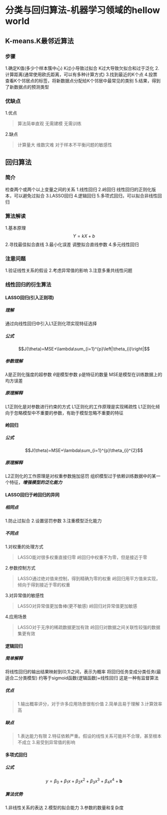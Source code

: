 # 分类与回归算法-机器学习领域的hellow world

## K-means.K最邻近算法
### 步骤
1.确定K值(多少个样本簇中心)
K过小导致过拟合
K过大导致欠拟合和过于泛化
2.计算距离(通常使用欧氏距离，可以有多种计算方式)
3.找到最近的K个点
4.投票
查看K个邻居点的标签，将新数据点分配给K个邻居中最常见的类别
5.结果，得到了新数据点的预测类型
### 优缺点
1.优点
>算法简单直观
无需建模
无需训练

2.缺点
>计算量大
维数灾难
对于样本不平衡问题的敏感性

## 回归算法
### 简介
检查两个或两个以上变量之间的关系
1.线性回归
2.岭回归
线性回归的正则化版本，可以避免过拟合
3.LASSO回归
4.逻辑回归
5.多项式回归，可以拟合非线性回归
### 算法解读
1.基本原理$$Y=kX+b$$ 
2.寻找最佳拟合直线
3.最小化误差
调整拟合直线参数
4.多元线性回归
### 注意问题
1.验证线性关系的假设
2.考虑异常值的影响
3.注意多重共线性问题
### 线性回归的衍生算法

#### LASSO回归(引入正则项)
##### 理解
通过向线性回归中引入L1正则化项实现特征选择
##### 公式
$$J(\theta)=MSE+\lambda\sum_{i=1}^{p}\left|\theta_{i}\right|$$
##### 参数理解
$\lambda$是正则化强度的超参数
$\theta$是模型参数
p是特征的数量
MSE是模型在训练数据上的均方误差
##### 原理解释
L1正则化是对参数进行约束的方式
L1正则化的工作原理是实现稀疏性
L1正则化倾向于忽略模型中不重要的参数，有助于模型忽略不重要的特征
#### 岭回归
##### 公式
$$J(\theta)=MSE+\lambda\sum_{i=1}^{p}\theta_{i}^{2}$$
##### 原理解释
L2正则化的工作原理是对权重参数施加惩罚
组织模型过于依赖训练数据中的某一个特征，***增强模型的泛化能力***

#### LASSO回归于岭回归的异同
##### 相同点
1.防止过拟合
2.设置惩罚参数
3.注重模型泛化能力
##### 不同点
1.对权重的处理方式
>LASSO能对很多权重直接归零
岭回归中权重不为零，但是接近于零

2.参数控制方式
>LASSO通过绝对值来控制，得到精确为零的权重
岭回归用平方值来实现，倾向于得到接近于零的权重

3.对异常值的敏感性
>LASSO对异常值更加鲁棒(更不敏感)
岭回归对异常值更加敏感

4.应用场景
>LASSO对于无序的稀疏数据更加有效
岭回归对数据之间关联性较强的数据集更有效
#### 逻辑回归
##### 简单解释
将线性回归的输出结果映射到(0,1)之间，表示为概率
将回归任务变成分类任务(最适合二分类模型)
约等于sigmoid函数(逻辑函数)+线性回归
这是一种有监督算法
##### 优点
>1.输出概率评分，对于许多应用场景很有价值
2.简单且易于理解
3.计算效率高
##### 缺点
>1.表达能力有限
2.特征依赖严重。假设的线性关系可能并不合理，甚至根本不成立
3.易受到异常值的影响
#### 多项式回归
##### 公式
$$y=\beta_{0}+\beta_{1}x+\beta_{2}x^{2}+\beta_{3}x^{3}+\beta_{4}x^{4}+\boldsymbol{b}$$
##### 算法优势
1.非线性关系的表达
2.模型的拟合能力
3.参数的数量和复杂度



